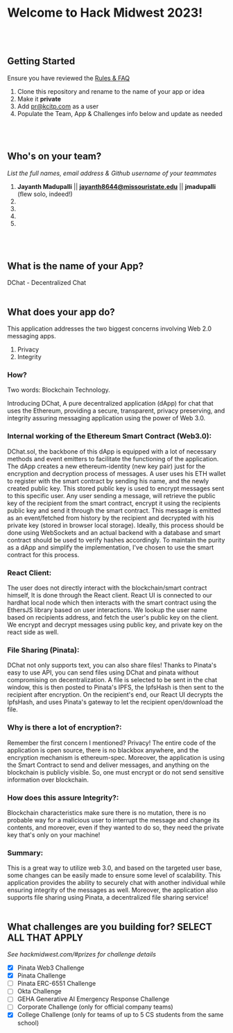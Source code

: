 # Welcome to Hack Midwest 2023!

<br /><br />

## Getting Started

Ensure you have reviewed the [Rules & FAQ](https://hackmidwest.com/#faq)

1. Clone this repository and rename to the name of your app or idea
2. Make it **private**
3. Add pr@kcitp.com as a user
4. Populate the Team, App & Challenges info below and update as needed

<br /><br />

## Who's on your team?

_List the full names, email address & Github username of your teammates_

1.  **Jayanth Madupalli** || **jayanth8644@missouristate.edu** || **jmadupalli** (flew solo, indeed!)
2.
3.
4.
5.

<br /><br />

## What is the name of your App?

DChat - Decentralized Chat
<br /><br />

## What does your app do?

This application addresses the two biggest concerns involving Web 2.0 messaging apps.

1. Privacy
2. Integrity

### How?

Two words: Blockchain Technology.

Introducing DChat, A pure decentralized application (dApp) for chat that uses the Ethereum, providing a secure, transparent, privacy preserving, and integrity assuring messaging application using the power of Web 3.0.

### Internal working of the Ethereum Smart Contract (Web3.0):

DChat.sol, the backbone of this dApp is equipped with a lot of necessary methods and event emitters to facilitate the functioning of the application.
The dApp creates a new ethereum-identity (new key pair) just for the encryption and decryption process of messages.
A user uses his ETH wallet to register with the smart contract by sending his name, and the newly created public key. This stored public key is used to encrypt messages sent to this specific user.
Any user sending a message, will retrieve the public key of the recipient from the smart contract, encrypt it using the recipients public key and send it through the smart contract.
This message is emitted as an event/fetched from history by the recipient and decrypted with his private key (stored in browser local storage).
Ideally, this process should be done using WebSockets and an actual backend with a database and smart contract should be used to verify hashes accordingly. To maintain the purity as a dApp and simplify the implementation, I've chosen to use the smart contract for this process.

### React Client:

The user does not directly interact with the blockchain/smart contract himself, It is done through the React client. React UI is connected to our hardhat local node which then interacts with the smart contract using the EthersJS library based on user interactions.
We lookup the user name based on recipients address, and fetch the user's public key on the client. We encrypt and decrypt messages using public key, and private key on the react side as well.

### File Sharing (Pinata):

DChat not only supports text, you can also share files! Thanks to Pinata's easy to use API, you can send files using DChat and pinata without compromising on decentralization.
A file is selected to be sent in the chat window, this is then posted to Pinata's IPFS, the IpfsHash is then sent to the recipient after encryption.
On the recipient's end, our React UI decrypts the IpfsHash, and uses Pinata's gateway to let the recipient open/download the file.

### Why is there a lot of encryption?:

Remember the first concern I mentioned? Privacy! The entire code of the application is open source, there is no blackbox anywhere, and the encryption mechanism is ethereum-spec. Moreover, the application is using the Smart Contract to send and deliver messages, and anything on the blockchain is publicly visible. So, one must encrypt or do not send sensitive information over blockchain.

### How does this assure Integrity?:

Blockchain characteristics make sure there is no mutation, there is no probable way for a malicious user to interrupt the message and change its contents, and moreover, even if they wanted to do so, they need the private key that's only on your machine!

### Summary:

This is a great way to utilize web 3.0, and based on the targeted user base, some changes can be easily made to ensure some level of scalability. This application provides the ability to securely chat with another individual while ensuring integrity of the messages as well. Moreover, the application also supports file sharing using Pinata, a decentralized file sharing service!
<br /><br />

## What challenges are you building for? SELECT ALL THAT APPLY

_See hackmidwest.com/#prizes for challenge details_

- [x] Pinata Web3 Challenge
- [x] Pinata Challenge
- [ ] Pinata ERC-6551 Challenge
- [ ] Okta Challenge
- [ ] GEHA Generative AI Emergency Response Challenge
- [ ] Corporate Challenge (only for official company teams)
- [x] College Challenge (only for teams of up to 5 CS students from the same school)

<br /><br />

